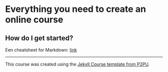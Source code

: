 # Everything you need to create an online course


## How do I get started?

Een cheatsheet for Markdown: [link](https://github.com/adam-p/markdown-here/wiki/Markdown-Here-Cheatsheet)
 
---

This course was created using the [Jekyll Course template from P2PU](http://github.com/p2pu/jekyll-course-template).
